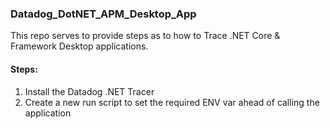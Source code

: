 ### Datadog_DotNET_APM_Desktop_App

This repo serves to provide steps as to how to Trace .NET Core & Framework Desktop applications. 
#### Steps:

1. Install the Datadog .NET Tracer
2. Create a new run script to set the required ENV var ahead of calling the application
